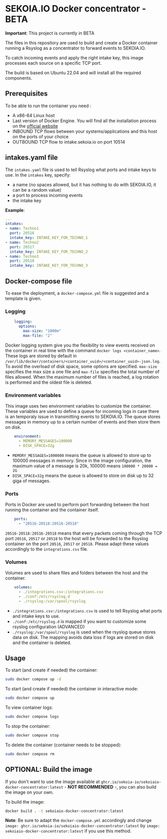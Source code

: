 # SEKOIA.IO Docker concentrator - BETA
**Important**: This project is currently in BETA

The files in this repository are used to build and create a Docker container running a Rsyslog as a concentrator to forward events to SEKOIA.IO.

To catch incoming events and apply the right intake key, this image processes each source on a specific TCP port.

The build is based on Ubuntu 22.04 and will install all the required components.

## Prerequisites
To be able to run the container you need :

* A x86-64 Linux host
* Last version of Docker Engine. You will find all the installation process on the [official website](https://docs.docker.com/engine/install/)
* INBOUND TCP flows between your systems/applications and this host on the ports of your choice
* OUTBOUND TCP flow to intake.sekoia.io on port 10514

## intakes.yaml file
The `intakes.yaml` file is used to tell Rsyslog what ports and intake keys to use.
In the `intakes` key, specify:
* a name (no spaces allowed, but it has nothing to do with SEKOIA.IO, it can be a random value)
* a port to process incoming events
* the intake key

**Example**:
```yaml
---
intakes:
- name: Techno1
  port: 20516
  intake_key: INTAKE_KEY_FOR_TECHNO_1
- name: Techno2
  port: 20517
  intake_key: INTAKE_KEY_FOR_TECHNO_2
- name: Techno3
  port: 20518
  intake_key: INTAKE_KEY_FOR_TECHNO_3
```

## Docker-compose file
To ease the deployment, a `docker-compose.yml` file is suggested and a template is given.

### Logging

```yaml
    logging:
      options:
        max-size: "1000m"
        max-file: "2"
```
Docker logging system give you the flexibility to view events received on the container in real time with the command `docker logs <container_name>`. These logs are stored by default in `/var/lib/docker/containers/<container_uuid>/<container_uuid>-json.log`. To avoid the overload of disk space, some options are specified. `max-size` specifies the max size a one file and `max-file` specifies the total number of files allowed. When the maximum number of files is reached, a log rotation is performed and the oldest file is deleted.

### Environment variables
This image uses two environment variables to customize the container. These variables are used to define a queue for incoming logs in case there is an temporaly issue in transmitting events to SEKOIA.IO. The queue stores messages in memory up to a certain number of events and then store them on disk.

```yaml
    environment:
      - MEMORY_MESSAGES=100000
      - DISK_SPACE=32g
```
* `MEMORY_MESSAGES=1000000` means the queue is allowed to store up to 100000 messages in memory. Since in the image configuration, the maximum value of a message is 20k, 100000 means `100000 * 20000 = 2G`
* `DISK_SPACE=32g` means the queue is allowed to store on disk up to 32 giga of messages.

### Ports
Ports in Docker are used to perform port forwarding between the host running the container and the container itself.
```yaml
    ports:
      - "20516-20518:20516-20518"
```

`20516-20518:20516-20518` means that every packets coming through the TCP port `20516`, `20517` or `20518` to the host will be forwarded to the Rsyslog container on the port `20516`, `20517` or `20518`. Please adapt these values accordingly to the `integrations.csv` file.

### Volumes

Volumes are used to share files and folders between the host and the container.

```yaml
    volumes:
      - ./integrations.csv:/integrations.csv
      - ./conf:/etc/rsyslog.d
      - ./rsyslog:/var/spool/rsyslog
```

* `./integrations.csv:/integrations.csv` is used to tell Rsyslog what ports and intake keys to use.
* `./conf:/etc/rsyslog.d` is mapped if you want to customize some rsyslog configuration (ADVANCED)
* `./rsyslog:/var/spool/rsyslog` is used when the rsyslog queue stores data on disk. The mapping avoids data loss if logs are stored on disk and the container is deleted.

## Usage
To start (and create if needed) the container:
```bash
sudo docker compose up -d
```

To start (and create if needed) the container in interactive mode:
```bash
sudo docker compose up
```

To view container logs:
```bash
sudo docker compose logs
```

To stop the container:
```bash
sudo docker compose stop
```

To delete the container (container needs to be stopped):
```bash
sudo docker compose rm
```

## OPTIONAL: Build the image
If you don't want to use the image available at `ghcr.io/sekoia-io/sekoiaio-docker-concentrator:latest` - **NOT RECOMMENDED** -, you can also build the image on your own.

To build the image:
```bash
docker build . -t sekoiaio-docker-concentrator:latest
```

**Note**: Be sure to adapt the `docker-compose.yml` accordingly and change `image: ghcr.io/sekoia-io/sekoiaio-docker-concentrator:latest` by `image: sekoiaio-docker-concentrator:latest` if you use this method.